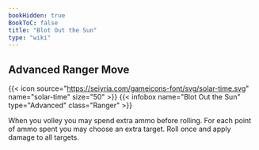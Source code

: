 ```yaml
---
bookHidden: true
BookToC: false
title: "Blot Out the Sun"
type: "wiki"
---
```

## Advanced Ranger Move
{{< icon source="https://seiyria.com/gameicons-font/svg/solar-time.svg" name="solar-time" size="50" >}}
{{< infobox name="Blot Out the Sun" type="Advanced" class="Ranger" >}}

When you volley you may spend extra ammo before rolling. For each point of ammo spent you may choose an extra target. Roll once and apply damage to all targets.